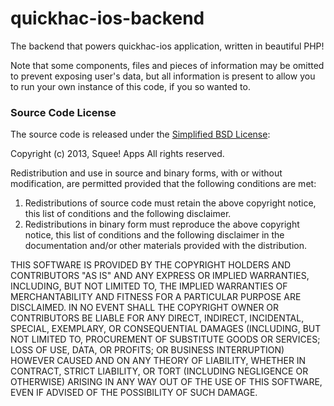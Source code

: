 # quickhac-ios-backend
The backend that powers quickhac-ios application, written in beautiful PHP!

Note that some components, files and pieces of information may be omitted to prevent exposing user's data, but all information is present to allow you to run your own instance of this code, if you so wanted to.

### Source Code License ###
The source code is released under the [Simplified BSD License](http://opensource.org/licenses/bsd-license.php): 

Copyright (c) 2013, Squee! Apps 
All rights reserved. 

Redistribution and use in source and binary forms, with or without modification, are permitted provided that the following conditions are met: 

1. Redistributions of source code must retain the above copyright notice, this list of conditions and the following disclaimer. 
2. Redistributions in binary form must reproduce the above copyright notice, this list of conditions and the following disclaimer in the documentation and/or other materials provided with the distribution. 

THIS SOFTWARE IS PROVIDED BY THE COPYRIGHT HOLDERS AND CONTRIBUTORS "AS IS" AND ANY EXPRESS OR IMPLIED WARRANTIES, INCLUDING, BUT NOT LIMITED TO, THE IMPLIED WARRANTIES OF MERCHANTABILITY AND FITNESS FOR A PARTICULAR PURPOSE ARE DISCLAIMED. IN NO EVENT SHALL THE COPYRIGHT OWNER OR CONTRIBUTORS BE LIABLE FOR ANY DIRECT, INDIRECT, INCIDENTAL, SPECIAL, EXEMPLARY, OR CONSEQUENTIAL DAMAGES (INCLUDING, BUT NOT LIMITED TO, PROCUREMENT OF SUBSTITUTE GOODS OR SERVICES; LOSS OF USE, DATA, OR PROFITS; OR BUSINESS INTERRUPTION) HOWEVER CAUSED AND ON ANY THEORY OF LIABILITY, WHETHER IN CONTRACT, STRICT LIABILITY, OR TORT (INCLUDING NEGLIGENCE OR OTHERWISE) ARISING IN ANY WAY OUT OF THE USE OF THIS SOFTWARE, EVEN IF ADVISED OF THE POSSIBILITY OF SUCH DAMAGE.
